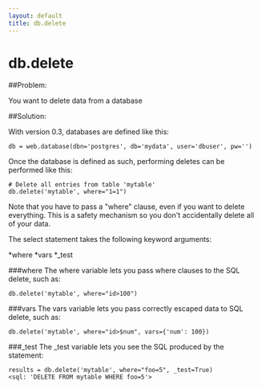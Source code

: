 ```yaml
---
layout: default
title: db.delete
---
```


# db.delete

##Problem:

You want to delete data from a database

##Solution: 

With version 0.3, databases are defined like this:

    db = web.database(dbn='postgres', db='mydata', user='dbuser', pw='')

Once the database is defined as such, performing deletes can be performed like this:
    
    # Delete all entries from table 'mytable'
    db.delete('mytable', where="1=1")

Note that you have to pass a "where" clause, even if you want to delete everything.  This is a safety mechanism so you don't accidentally delete all of your data.

The select statement takes the following keyword arguments:

*where
*vars
*_test


###where
The where variable lets you pass where clauses to the SQL delete, such as:

    db.delete('mytable', where="id>100")


###vars
The vars variable lets you pass correctly escaped data to SQL delete, such as:

    db.delete('mytable', where="id>$num", vars={'num': 100})

###_test
The _test variable lets you see the SQL produced by the statement:

    results = db.delete('mytable', where="foo=5", _test=True) 
    <sql: 'DELETE FROM mytable WHERE foo=5'>
